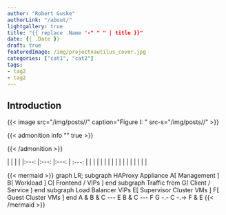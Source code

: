 ```yaml
---
author: "Robert Guske"
authorLink: "/about/"
lightgallery: true
title: "{{ replace .Name "-" " " | title }}"
date: {{ .Date }}
draft: true
featuredImage: /img/projectnautilus_cover.jpg
categories: ["cat1", "cat2"]
tags:
- tag2
- tag2
---
```

## Introduction





{{< image src="/img/posts//" caption="Figure I: " src-s="/img/posts//" >}}


{{< admonition info "" true >}}

{{< /admonition >}}



| | | |
|:---: |:---: |:---: | :---: |
|  |  |  |
|  |  |  |
|  |  |  |
|  |  |  |


{{< mermaid >}}
graph LR;
    subgraph HAProxy Appliance
    A[ Management ]
    B[ Workload ]
    C[ Frontend / VIPs ]
    end
    subgraph Traffic from
    G( Client / Service )
    end
    subgraph Load Balancer VIPs
    E[ Supervisor Cluster VMs ]
    F[ Guest Cluster VMs ]
    end
    A & B & C --- E
    B & C --- F
    G -.- C -.-> F & E
{{< /mermaid >}}